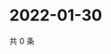 # 2022-01-30

共 0 条

<!-- BEGIN WEIBO -->
<!-- 最后更新时间 Sun Jan 30 2022 03:10:46 GMT+0800 (China Standard Time) -->

<!-- END WEIBO -->
